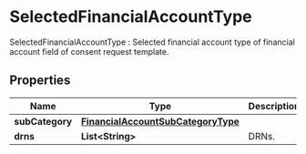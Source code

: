 

# SelectedFinancialAccountType

SelectedFinancialAccountType : Selected financial account type of financial account field of consent request template.

## Properties

| Name | Type | Description | Notes |
|------------ | ------------- | ------------- | -------------|
|**subCategory** | [**FinancialAccountSubCategoryType**](FinancialAccountSubCategoryType.md) |  |  |
|**drns** | **List&lt;String&gt;** | DRNs. |  |



